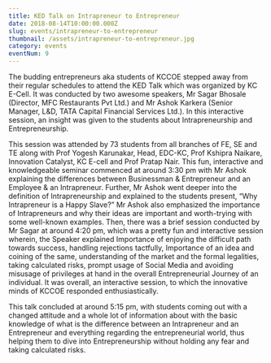 ```yaml
---
title: KED Talk on Intrapreneur to Entrepreneur
date: 2018-08-14T10:00:00.000Z
slug: events/intrapreneur-to-entrepreneur
thumbnail: /assets/intrapreneur-to-entrepreneur.jpg
category: events
eventNum: 9
---
```

The budding entrepreneurs aka students of KCCOE stepped away from their regular schedules to attend the KED Talk which was organized by KC E-Cell. It was conducted by two awesome speakers, Mr Sagar Bhosale (Director, MFC Restaurants Pvt Ltd.) and Mr Ashok Karkera (Senior Manager, L&D, TATA Capital Financial Services Ltd.). In this interactive session, an insight was given to the students about Intrapreneurship and Entrepreneurship.

This session was attended by 73 students from all branches of FE, SE and TE along with Prof Yogesh Karunakar, Head, EDC-KC, Prof Kshipra Naikare, Innovation Catalyst, KC E-cell and Prof Pratap Nair. This fun, interactive and knowledgeable seminar commenced at around 3:30 pm with Mr Ashok explaining the differences between Businessman & Entrepreneur and an Employee & an Intrapreneur. Further, Mr Ashok went deeper into the definition of Intrapreneurship and explained to the students present, “Why Intrapreneur is a Happy Slave?” Mr Ashok also emphasized the importance of Intrapreneurs and why their ideas are important and worth-trying with some well-known examples. Then, there was a brief session conducted by Mr Sagar at around 4:20 pm, which was a pretty fun and interactive session wherein, the Speaker explained Importance of enjoying the difficult path towards success, handling rejections tactfully, Importance of an idea and coining of the same, understanding of the market and the formal legalities, taking calculated risks, prompt usage of Social Media and avoiding misusage of privileges at hand in the overall Entrepreneurial Journey of an individual. It was overall, an interactive session, to which the innovative minds of KCCOE responded enthusiastically.

This talk concluded at around 5:15 pm, with students coming out with a changed attitude and a whole lot of information about with the basic knowledge of what is the difference between an Intrapreneur and an Entrepreneur and everything regarding the entrepreneurial world, thus helping them to dive into Entrepreneurship without holding any fear and taking calculated risks.